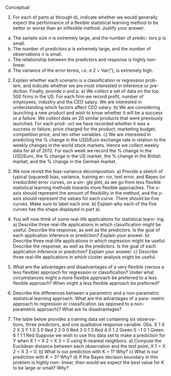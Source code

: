 Conceptual
1. For each of parts a) through d), indicate whether we would generally
expect the performance of a flexible statistical learning method to be
better or worse than an inflexible method. Justify your answer.
<ol type="a">
    <li> The sample size n is extremely large, and the number of predic-
    tors p is small. </li>
    <li> The number of predictors p is extremely large, and the number
    of observations n is small. </li>
    <li> The relationship between the predictors and response is highly
    non-linear. </li>
    <li> The variance of the error terms, i.e. σ 2 = Var("), is extremely
    high.</li>
</ol>

2. Explain whether each scenario is a classification or regression prob-
lem, and indicate whether we are most interested in inference or pre-
diction. Finally, provide n and p.
a) We collect a set of data on the top 500 firms in the US. For each
firm we record profit, number of employees, industry and the
CEO salary. We are interested in understanding which factors
affect CEO salary.
b) We are considering launching a new product and wish to know
whether it will be a success or a failure. We collect data on 20
similar products that were previously launched. For each prod-
uct we have recorded whether it was a success or failure, price
charged for the product, marketing budget, competition price,
and ten other variables.
c) We are interested in predicting the % change in the USD/Euro
exchange rate in relation to the weekly changes in the world
stock markets. Hence we collect weekly data for all of 2012. For
each week we record the % change in the USD/Euro, the %
change in the US market, the % change in the British market,
and the % change in the German market.

3. We now revisit the bias-variance decomposition.
a) Provide a sketch of typical (squared) bias, variance, training er-
ror, test error, and Bayes (or irreducible) error curves, on a sin-
gle plot, as we go from less flexible statistical learning methods
towards more flexible approaches. The x-axis should represent
the amount of flexibility in the method, and the y-axis should
represent the values for each curve. There should be five curves.
Make sure to label each one.
b) Explain why each of the five curves has the shape displayed in
part a).

4. You will now think of some real-life applications for statistical learn-
ing.
a) Describe three real-life applications in which classification might
be useful. Describe the response, as well as the predictors. Is the
goal of each application inference or prediction? Explain your
answer.
b) Describe three real-life applications in which regression might
be useful. Describe the response, as well as the predictors. Is the
goal of each application inference or prediction? Explain your
answer.
c) Describe three real-life applications in which cluster analysis
might be useful.

5. What are the advantages and disadvantages of a very flexible (versus
a less flexible) approach for regression or classification? Under what
circumstances might a more flexible approach be preferred to a less
flexible approach? When might a less flexible approach be preferred?

6. Describe the differences between a parametric and a non-parametric
statistical learning approach. What are the advantages of a para-
metric approach to regression or classification (as opposed to a non-
parametric approach)? What are its disadvantages?

7. The table below provides a training data set containing six observa-
tions, three predictors, and one qualitative response variable.
Obs. X 1 X 2 X 3 Y
1 0 3 0 Red
2 2 0 0 Red
3 0 1 3 Red
4 0 1 2 Green
5 −1 0 1 Green
6 1 1 1 Red
Suppose we wish to use this data set to make a prediction for Y when
X 1 = X 2 = X 3 = 0 using K-nearest neighbors.
a) Compute the Euclidean distance between each observation and
the test point, X 1 = X 2 = X 3 = 0.
b) What is our prediction with K = 1? Why?
c) What is our prediction with K = 3? Why?
d) If the Bayes decision boundary in this problem is highly non-
linear, then would we expect the best value for K to be large or
small? Why?
